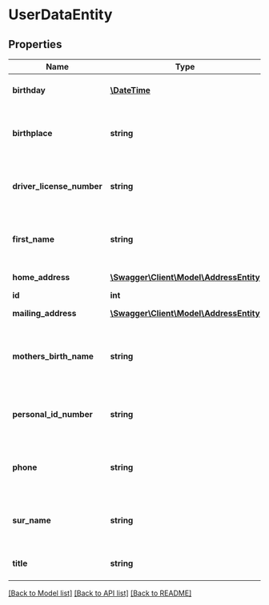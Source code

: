 # UserDataEntity

## Properties
Name | Type | Description | Notes
------------ | ------------- | ------------- | -------------
**birthday** | [**\DateTime**](\DateTime.md) | Születésnap. Nem lehet null | [optional] 
**birthplace** | **string** | Születési hely. Max 64 karakter, nem lehet null | [optional] 
**driver_license_number** | **string** | Jogsi ig szám. Max 12 karakter, nem lehet null | [optional] 
**first_name** | **string** | Keresztnév. Max 64 karakter, nem lehet null | [optional] 
**home_address** | [**\Swagger\Client\Model\AddressEntity**](AddressEntity.md) | Lakcím entitás | [optional] 
**id** | **int** |  | [optional] 
**mailing_address** | [**\Swagger\Client\Model\AddressEntity**](AddressEntity.md) | Levelezési cím entitás | [optional] 
**mothers_birth_name** | **string** | Édesanyja születési neve. Max 64 karakter, nem lehet null | [optional] 
**personal_id_number** | **string** | Személyi ig szám. Max 12 karakter, nem lehet null | [optional] 
**phone** | **string** | Telefonszám. Max 12 karakter, nem lehet null | [optional] 
**sur_name** | **string** | Vezetéknév. Max 64 karakter, nem lehet null | [optional] 
**title** | **string** | Titulus. Max 12 karakter, lehet null | [optional] 

[[Back to Model list]](../README.md#documentation-for-models) [[Back to API list]](../README.md#documentation-for-api-endpoints) [[Back to README]](../README.md)


